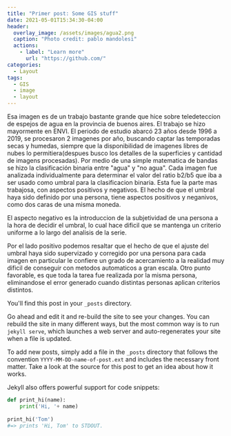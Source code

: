 ```yaml
---
title: "Primer post: Some GIS stuff"
date: 2021-05-01T15:34:30-04:00
header:
  overlay_image: /assets/images/agua2.png
  caption: "Photo credit: pablo mandolesi"
  actions:
    - label: "Learn more"
      url: "https://github.com/"
categories:
  - Layout
tags:
  - GIS
  - image
  - layout
---
```


Esa imagen es de un trabajo bastante grande que hice sobre teledeteccion de espejos de agua en la provincia de buenos aires. El trabajo se hizo mayormente en ENVI. El periodo de estudio abarcó 23 años desde 1996 a 2019, se procesaron 2 imagenes por año, buscando captar las temporadas secas y humedas, siempre que la disponibilidad de imagenes libres de nubes lo permitiera(despues busco los detalles de la superficies y cantidad de imagens procesadas). Por medio de una simple matematica de bandas se hizo la clasificación binaria entre "agua" y "no agua". Cada imagen fue analizada individualmente para determinar el valor del ratio b2/b5 que iba a ser usado como umbral para la clasificacion binaria. Esta fue la parte mas trabajosa, con aspectos positivos y negativos. El hecho de que el umbral haya sido definido por una persona, tiene aspectos positivos y neganivos, como dos caras de una misma moneda. 

El aspecto negativo es la introduccion de la subjetividad de una persona a la hora de decidir el umbral, lo cual hace dificil que se mantenga un criterio uniforme a lo largo del analisis de la serie. 

Por el lado positivo podemos resaltar que el hecho de que el ajuste del umbral haya sido supervizado y corregido por una persona para cada imagen en particular le confiere un grado de acercamiento a la realidad muy dificil de conseguir con metodos automaticos a gran escala. Otro punto favorable, es que toda la tarea fue realizada por la misma persona, eliminandose el error generado cuando distintas personas aplican criterios distintos.





You'll find this post in your `_posts` directory. 

Go ahead and edit it and re-build the site to see your changes. You can rebuild the site in many different ways, but the most common way is to run `jekyll serve`, which launches a web server and auto-regenerates your site when a file is updated.

To add new posts, simply add a file in the `_posts` directory that follows the convention `YYYY-MM-DD-name-of-post.ext` and includes the necessary front matter. Take a look at the source for this post to get an idea about how it works.

Jekyll also offers powerful support for code snippets:

```python
def print_hi(name):
    print('Hi, '+ name)
    
print_hi('Tom')
#=> prints 'Hi, Tom' to STDOUT.
```